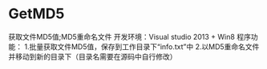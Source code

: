 # GetMD5
获取文件MD5值;MD5重命名文件
  开发环境：Visual studio 2013 + Win8
  程序功能：
    1.批量获取文件MD5值，保存到工作目录下“info.txt”中
    2.以MD5重命名文件并移动到新的目录下（目录名需要在源码中自行修改）
